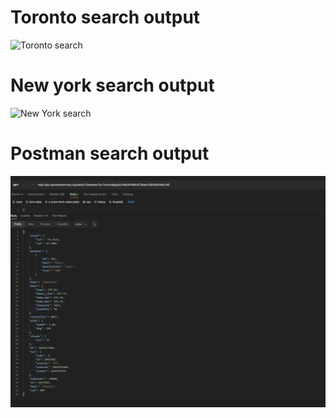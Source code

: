 # Toronto search output
![Toronto search](/torontow.png)
# New york search output
![New York search](/newyorkw.png)
# Postman search output
![Postman](/postman.png)
